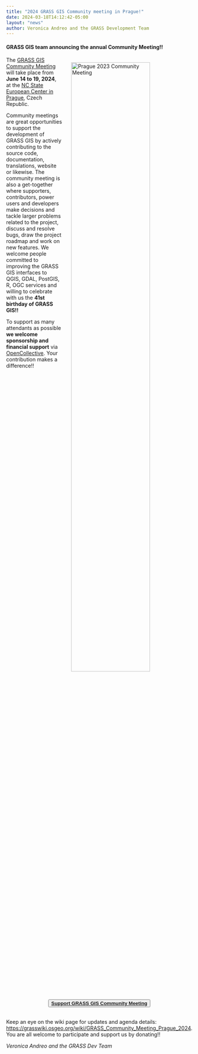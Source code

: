 ```yaml
---
title: "2024 GRASS GIS Community meeting in Prague!"
date: 2024-03-18T14:12:42-05:00
layout: "news"
author: Veronica Andreo and the GRASS Development Team
---
```


#### GRASS GIS team announcing the annual **Community Meeting**!! 

<a href="/images/news/grass_community2023_prague_fotowall.jpg">
  <img src="/images/news/grass_community2023_prague_fotowall.jpg"
   alt="Prague 2023 Community Meeting"
   title="Prague 2023 Community Meeting"
   width="65%" style="float:right;padding-left:25px;padding-top:15px">
</a>

The [GRASS GIS Community Meeting](https://grasswiki.osgeo.org/wiki/GRASS_Community_Meeting_Prague_2024) 
will take place from **June 14 to 19, 2024**, at the 
[NC State European Center in Prague](https://prague.ncsu.edu/about/), Czech Republic.

Community meetings are great opportunities to support the development of GRASS GIS by 
actively contributing to the source code, documentation, translations, website or likewise. 
The community meeting is also a get-together where supporters, contributors, power 
users and developers make decisions and tackle larger problems related to the project, discuss 
and resolve bugs, draw the project roadmap and work on new features. 
We welcome people committed to improving the GRASS GIS interfaces to QGIS, GDAL, 
PostGIS, R, OGC services and willing to celebrate with us the 
**41st birthday of GRASS GIS!!**

To support as many attendants as possible **we welcome sponsorship and financial support**
 via [OpenCollective](https://opencollective.com/osgeo/projects/grass/contribute).
Your contribution makes a difference!!


<div align="center">
<button class="btn btn-primary">
<b><a href="https://opencollective.com/grass/contribute" target="_blank">Support GRASS GIS Community Meeting</a></b>
</button>
</div>

<br>

Keep an eye on the wiki page for updates and agenda details:
<https://grasswiki.osgeo.org/wiki/GRASS_Community_Meeting_Prague_2024>. 
You are all welcome to participate and support us by donating!!


*Veronica Andreo and the GRASS Dev Team*